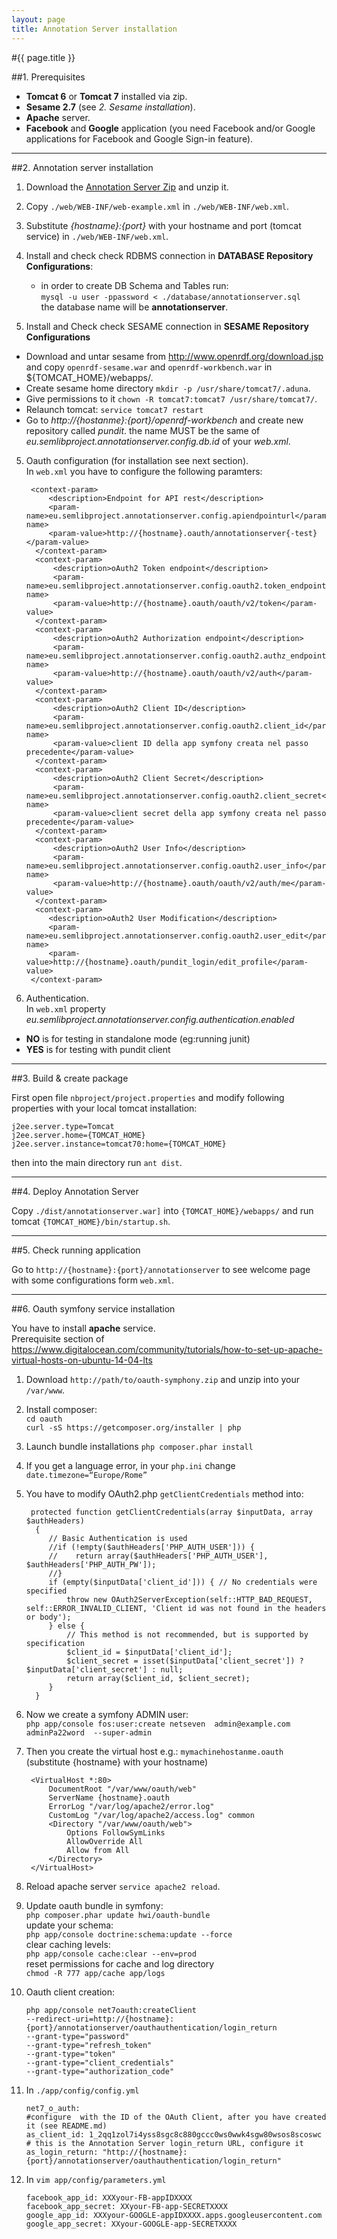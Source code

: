 ```yaml
---
layout: page
title: Annotation Server installation
---
```


#{{ page.title }}

##1. Prerequisites

  - **Tomcat 6** or **Tomcat 7** installed via zip.
  - **Sesame 2.7** (see *2. Sesame installation*).
  - **Apache** server.
  - **Facebook** and **Google** application (you need Facebook and/or Google applications for Facebook and Google Sign-in feature).

---

##2. Annotation server installation

1. Download the <a href="https://net7.codebasehq.com/upload/68f95571-ebde-8988-679d-863f7efb7ea9/show/original">Annotation Server Zip</a> and unzip it.
1. Copy `./web/WEB-INF/web-example.xml` in `./web/WEB-INF/web.xml`.
2. Substitute *{hostname}:{port}* with your hostname and port (tomcat service) in `./web/WEB-INF/web.xml`.
3. Install and check check RDBMS connection in **DATABASE Repository Configurations**:
    - in order to create DB Schema and Tables run:<br />
   `mysql -u user -ppassword < ./database/annotationserver.sql`<br />
    the database name will be **annotationserver**.

4. Install and Check check SESAME connection  in **SESAME Repository Configurations**
 - Download and untar sesame from http://www.openrdf.org/download.jsp and copy `openrdf-sesame.war`
 and `openrdf-workbench.war` in ${TOMCAT_HOME}/webapps/.
 - Create sesame home directory `mkdir -p /usr/share/tomcat7/.aduna`.
 - Give permissions to it `chown -R tomcat7:tomcat7 /usr/share/tomcat7/`.
 - Relaunch tomcat: `service tomcat7 restart`
 - Go to *http://{hostanme}:{port}/openrdf-workbench* and create new repository called *pundit*. the name MUST be the same of *eu.semlibproject.annotationserver.config.db.id* of your *web.xml*.

5. Oauth configuration (for installation see next section).<br />
In `web.xml` you have to configure the following paramters:

        <context-param>
            <description>Endpoint for API rest</description>
            <param-name>eu.semlibproject.annotationserver.config.apiendpointurl</param-name>
            <param-value>http://{hostname}.oauth/annotationserver{-test}</param-value>
         </context-param>
         <context-param>
             <description>oAuth2 Token endpoint</description>
             <param-name>eu.semlibproject.annotationserver.config.oauth2.token_endpoint</param-name>
             <param-value>http://{hostname}.oauth/oauth/v2/token</param-value>
         </context-param>
         <context-param>
             <description>oAuth2 Authorization endpoint</description>
             <param-name>eu.semlibproject.annotationserver.config.oauth2.authz_endpoint</param-name>
             <param-value>http://{hostname}.oauth/oauth/v2/auth</param-value>
         </context-param>
         <context-param>
             <description>oAuth2 Client ID</description>
             <param-name>eu.semlibproject.annotationserver.config.oauth2.client_id</param-name>
             <param-value>client ID della app symfony creata nel passo precedente</param-value>
         </context-param>
         <context-param>
             <description>oAuth2 Client Secret</description>
             <param-name>eu.semlibproject.annotationserver.config.oauth2.client_secret</param-name>
             <param-value>client secret della app symfony creata nel passo precedente</param-value>
         </context-param>
         <context-param>
             <description>oAuth2 User Info</description>
             <param-name>eu.semlibproject.annotationserver.config.oauth2.user_info</param-name>
             <param-value>http://{hostname}.oauth/oauth/v2/auth/me</param-value>
         </context-param>
         <context-param>
            <description>oAuth2 User Modification</description>
            <param-name>eu.semlibproject.annotationserver.config.oauth2.user_edit</param-name>
            <param-value>http://{hostname}.oauth/pundit_login/edit_profile</param-value>
        </context-param>


6. Authentication.<br />
In `web.xml` property *eu.semlibproject.annotationserver.config.authentication.enabled*
 - **NO** is for testing in standalone mode (eg:running junit)
 - **YES** is for testing with pundit client

---

##3. Build & create package

First open file `nbproject/project.properties` and modify following properties with your local tomcat installation:


    j2ee.server.type=Tomcat
    j2ee.server.home={TOMCAT_HOME}
    j2ee.server.instance=tomcat70:home={TOMCAT_HOME}


then into the main directory run `ant dist`.

---

##4. Deploy Annotation Server

Copy `./dist/annotationserver.war]` into `{TOMCAT_HOME}/webapps/` and run tomcat `{TOMCAT_HOME}/bin/startup.sh`.

---

##5. Check running application

Go to `http://{hostname}:{port}/annotationserver` to see welcome page with some configurations form `web.xml`.

---

##6. Oauth symfony service installation

You have to install **apache** service.<br />
Prerequisite section of
https://www.digitalocean.com/community/tutorials/how-to-set-up-apache-virtual-hosts-on-ubuntu-14-04-lts

1. Download `http://path/to/oauth-symphony.zip` and unzip into your `/var/www`.

2. Install composer:<br />
`cd oauth`<br />
`curl -sS https://getcomposer.org/installer | php`

3. Launch bundle installations `php composer.phar install`

4. If you get a language error, in your `php.ini` change `date.timezone=“Europe/Rome”`

5. You have to modify OAuth2.php `getClientCredentials` method into:


        protected function getClientCredentials(array $inputData, array $authHeaders)
         {
            // Basic Authentication is used
            //if (!empty($authHeaders['PHP_AUTH_USER'])) {
            //    return array($authHeaders['PHP_AUTH_USER'], $authHeaders['PHP_AUTH_PW']);
            //}
            if (empty($inputData['client_id'])) { // No credentials were specified
                throw new OAuth2ServerException(self::HTTP_BAD_REQUEST, self::ERROR_INVALID_CLIENT, 'Client id was not found in the headers or body');
            } else {
                // This method is not recommended, but is supported by specification
                $client_id = $inputData['client_id'];
                $client_secret = isset($inputData['client_secret']) ? $inputData['client_secret'] : null;
                return array($client_id, $client_secret);
            }
         }


6. Now we create a symfony ADMIN user:<br />
 `php app/console fos:user:create netseven  admin@example.com adminPa22word  --super-admin`

7. Then you create the virtual host e.g.: `mymachinehostanme.oauth` (substitute {hostname} with your hostname)

        <VirtualHost *:80>
            DocumentRoot "/var/www/oauth/web"
            ServerName {hostname}.oauth
            ErrorLog "/var/log/apache2/error.log"
            CustomLog "/var/log/apache2/access.log" common
            <Directory "/var/www/oauth/web">
                Options FollowSymLinks
                AllowOverride All
                Allow from All
            </Directory>
        </VirtualHost>

8. Reload apache server `service apache2 reload`.


9. Update oauth bundle in symfony:<br />
`php composer.phar update hwi/oauth-bundle`<br />
update your schema:<br />
`php app/console doctrine:schema:update --force`<br />
clear caching levels:<br />
`php app/console cache:clear --env=prod`<br />
reset permissions for cache and log directory<br />
`chmod -R 777 app/cache app/logs`

10. Oauth client creation:

        php app/console net7oauth:createClient
        --redirect-uri=http://{hostname}:{port}/annotationserver/oauthauthentication/login_return
        --grant-type="password"
        --grant-type="refresh_token"
        --grant-type="token"
        --grant-type="client_credentials"
        --grant-type="authorization_code"

11. In `./app/config/config.yml`

        net7_o_auth:
        #configure  with the ID of the OAuth Client, after you have created it (see README.md)
        as_client_id: 1_2qq1zol7i4yss8sgc8c880gccc0ws0wwk4sgw80wsos8scoswc
        # this is the Annotation Server login_return URL, configure it
        as_login_return: "http://{hostname}:{port}/annotationserver/oauthauthentication/login_return"


12. In `vim app/config/parameters.yml`

        facebook_app_id: XXXyour-FB-appIDXXXX
        facebook_app_secret: XXyour-FB-app-SECRETXXXX
        google_app_id: XXXyour-GOOGLE-appIDXXXX.apps.googleusercontent.com
        google_app_secret: XXyour-GOOGLE-app-SECRETXXXX
